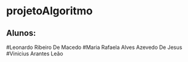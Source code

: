 # projetoAlgoritmo

## Alunos:

#Leonardo Ribeiro De Macedo 
#Maria Rafaela Alves Azevedo De Jesus
#Vinicius Arantes Leão
